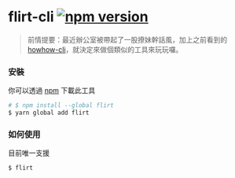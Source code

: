 # flirt-cli [![npm version](https://badge.fury.io/js/flirt.svg)](https://badge.fury.io/js/flirt)

> 前情提要：最近辦公室被帶起了一股撩妹幹話風，加上之前看到的 [howhow-cli](https://github.com/WeiChiaChang/howhow-cli)，就決定來做個類似的工具來玩玩囉。

### 安裝

你可以透過 [npm](https://www.npmjs.com/package/flirt) 下載此工具

```bash
# $ npm install --global flirt
$ yarn global add flirt
```

### 如何使用

目前唯一支援

```bash
$ flirt
```
